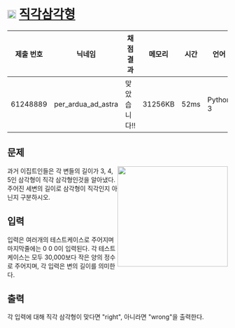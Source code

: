 # <img width="20px"  src="https://d2gd6pc034wcta.cloudfront.net/tier/3.svg" class="solvedac-tier"> [직각삼각형](https://www.acmicpc.net/problem/4153) 

| 제출 번호 | 닉네임 | 채점 결과 | 메모리 | 시간 | 언어 | 코드 길이 |
|---|---|---|---|---|---|---|
|61248889|per_ardua_ad_astra|맞았습니다!! |31256KB|52ms|Python 3|236B|

## 문제
<p><img alt="" src="https://www.acmicpc.net/upload/images3/rope-triangle.gif" style="float:right; height:229px; width:252px"> 과거 이집트인들은 각 변들의 길이가 3, 4, 5인 삼각형이 직각 삼각형인것을 알아냈다. 주어진 세변의 길이로 삼각형이 직각인지 아닌지 구분하시오.</p>

## 입력
<p>
	입력은 여러개의 테스트케이스로 주어지며 마지막줄에는 0 0 0이 입력된다. 각 테스트케이스는 모두 30,000보다 작은 양의 정수로 주어지며, 각 입력은 변의 길이를 의미한다.
</p>

## 출력
<p>각 입력에 대해 직각 삼각형이 맞다면 "right", 아니라면 "wrong"을 출력한다.</p>

